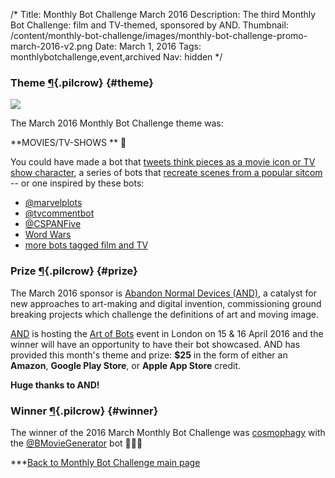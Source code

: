 /*
Title: Monthly Bot Challenge March 2016
Description: The third Monthly Bot Challenge: film and TV-themed, sponsored by AND.
Thumbnail: /content/monthly-bot-challenge/images/monthly-bot-challenge-promo-march-2016-v2.png
Date: March 1, 2016
Tags: monthlybotchallenge,event,archived
Nav: hidden
*/


### Theme [¶](#theme){.pilcrow} {#theme}

<p class="screenshot float-right">
  <a href="/bots/twitterbots/SortingBot">
    <img src="/content/bots/twitterbots/images/SortingBot.png">
  </a>
</p>


The March 2016 Monthly Bot Challenge theme was: 

**MOVIES/TV-SHOWS ** 🎥


You could have made a bot that [tweets think pieces as a movie icon or TV show character](http://www.vogue.com/13403807/mulder-hot-take-the-x-files-twitter-bot/), a series of bots that [recreate scenes from a popular sitcom](http://algopop.tumblr.com/post/131697941088/allmybots-the-friends-botnet-re-creates) -- or one inspired by these bots:

- [@marvelplots](https://twitter.com/marvelplots)
- [@tvcommentbot](https://twitter.com/tvcommentbot)
- [@CSPANFive](https://twitter.com/CSPANFive)
- [Word Wars](http://algopop.tumblr.com/post/124318458893/word-wars-julien-deswaef-word-wars-a-new)
- [more bots tagged film and TV](/tag/film%20and%20tv)

### Prize [¶](#prize){.pilcrow} {#prize}

The March 2016 sponsor is [Abandon Normal Devices (AND)](http://www.andfestival.org.uk/), a catalyst for new approaches to art-making and digital invention, commissioning ground breaking projects which challenge the definitions of art and moving image.

[AND](http://www.andfestival.org.uk/) is hosting the [Art of Bots](/events/andfestival-art-of-bots) event in London on 15 & 16 April 2016 and the winner will have an opportunity to have their bot showcased. AND has provided this month's theme and prize: **$25** in the form of either an **Amazon**, **Google Play Store**, or **Apple App Store** credit.

**Huge thanks to AND!**

### Winner [¶](#winner){.pilcrow} {#winner}

The winner of the 2016 March Monthly Bot Challenge was [cosmophagy](http://cosmophagy.tumblr.com) with the [@BMovieGenerator](/bots/twitterbots/BMovieGenerator/) bot 👏👏🎉


***[Back to Monthly Bot Challenge main page](/monthly-bot-challenge/)
